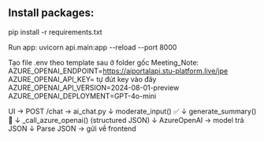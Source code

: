 ## Install packages:
pip install -r requirements.txt


Run app:
uvicorn api.main:app --reload --port 8000

Tạo file .env theo template sau ở folder gốc Meeting_Note:
AZURE_OPENAI_ENDPOINT=https://aiportalapi.stu-platform.live/jpe
AZURE_OPENAI_API_KEY= tự đút key vào đây
AZURE_OPENAI_API_VERSION=2024-08-01-preview
AZURE_OPENAI_DEPLOYMENT=GPT-4o-mini

UI → POST /chat → ai_chat.py
      ↓
moderate_input() ✅
      ↓
generate_summary() 🧠
      ↓
_call_azure_openai() (structured JSON)
      ↓
AzureOpenAI → model trả JSON
      ↓
Parse JSON → gửi về frontend

